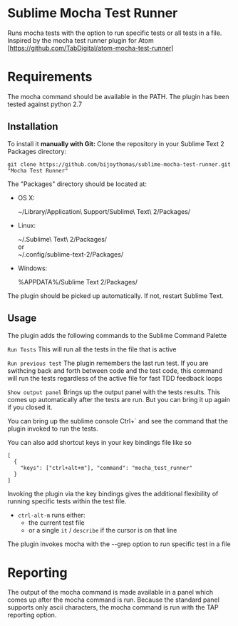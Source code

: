 Sublime Mocha Test Runner
=========================
Runs mocha tests with the option to run specific tests or all tests in a file.
Inspired by the mocha test runner plugin for Atom [https://github.com/TabDigital/atom-mocha-test-runner]

Requirements
============
The mocha command should be available in the PATH. The plugin has been tested against python 2.7

Installation
------------
To install it **manually with Git:** Clone the repository in your Sublime Text 2 Packages directory:

    git clone https://github.com/bijoythomas/sublime-mocha-test-runner.git "Mocha Test Runner"


The "Packages" directory should be located at:

* OS X:

    ~/Library/Application\ Support/Sublime\ Text\ 2/Packages/

* Linux:

    ~/.Sublime\ Text\ 2/Packages/  
    or  
    ~/.config/sublime-text-2/Packages/

* Windows:

    %APPDATA%/Sublime Text 2/Packages/


The plugin should be picked up automatically. If not, restart Sublime Text.

Usage
-----
The plugin adds the following commands to the Sublime Command Palette

```Run Tests```
This will run all the tests in the file that is active

```Run previous test```
The plugin remembers the last run test. If you are swithcing back and forth between code and the test code, this command will run the tests regardless of the active file for fast TDD feedback loops

```Show output panel```
Brings up the output panel with the tests results. This comes up automatically after the tests are run. But you can bring it up again if you closed it.

You can bring up the sublime console Ctrl+` and see the command that the plugin invoked to run the tests.

You can also add shortcut keys in your key bindings file like so

```
[
  {
    "keys": ["ctrl+alt+m"], "command": "mocha_test_runner"
  }
]
```
Invoking the plugin via the key bindings gives the additional flexibility of running specific tests within the test file. 
- `ctrl-alt-m` runs either:
  - the current test file
  - or a single `it` / `describe` if the cursor is on that line

The plugin invokes mocha with the --grep option to run specific test in a file

Reporting
=========
The output of the mocha command is made available in a panel which comes up after the mocha command is run. Because the standard panel supports only ascii characters, the mocha command is run with the TAP reporting option.
